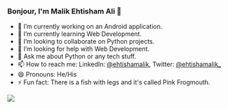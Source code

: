### Bonjour, I'm Malik Ehtisham Ali 👋


- 🔭 I’m currently working on an Android application.
- 🌱 I’m currently learning Web Development.
- 👯 I’m looking to collaborate on Python projects.
- 🤔 I’m looking for help with Web Development.
- 💬 Ask me about Python or any tech stuff.
- 📫 How to reach me: LinkedIn: [@ehtishamalik](https://www.linkedin.com/in/ehtishamalik), Twitter: [@ehtishamalik_](https://twitter.com/ehtishamalik_)
- 😄 Pronouns: He/His
- ⚡ Fun fact: There is a fish with legs and it's called Pink Frogmouth.

<img src="https://github-readme-stats.vercel.app/api?username=ehtishamalik&&show_icons=true&title_color=ffffff&icon_color=bb2acf&text_color=daf7dc&bg_color=151515">
